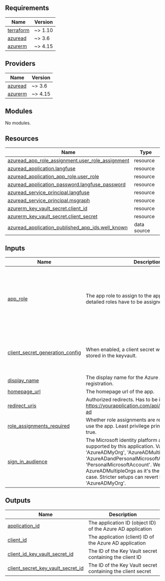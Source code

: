 <!-- BEGIN_TF_DOCS -->
## Requirements

| Name | Version |
|------|---------|
| <a name="requirement_terraform"></a> [terraform](#requirement\_terraform) | ~> 1.10 |
| <a name="requirement_azuread"></a> [azuread](#requirement\_azuread) | ~> 3.6 |
| <a name="requirement_azurerm"></a> [azurerm](#requirement\_azurerm) | ~> 4.15 |

## Providers

| Name | Version |
|------|---------|
| <a name="provider_azuread"></a> [azuread](#provider\_azuread) | ~> 3.6 |
| <a name="provider_azurerm"></a> [azurerm](#provider\_azurerm) | ~> 4.15 |

## Modules

No modules.

## Resources

| Name | Type |
|------|------|
| [azuread_app_role_assignment.user_role_assignment](https://registry.terraform.io/providers/hashicorp/azuread/latest/docs/resources/app_role_assignment) | resource |
| [azuread_application.langfuse](https://registry.terraform.io/providers/hashicorp/azuread/latest/docs/resources/application) | resource |
| [azuread_application_app_role.user_role](https://registry.terraform.io/providers/hashicorp/azuread/latest/docs/resources/application_app_role) | resource |
| [azuread_application_password.langfuse_password](https://registry.terraform.io/providers/hashicorp/azuread/latest/docs/resources/application_password) | resource |
| [azuread_service_principal.langfuse](https://registry.terraform.io/providers/hashicorp/azuread/latest/docs/resources/service_principal) | resource |
| [azuread_service_principal.msgraph](https://registry.terraform.io/providers/hashicorp/azuread/latest/docs/resources/service_principal) | resource |
| [azurerm_key_vault_secret.client_id](https://registry.terraform.io/providers/hashicorp/azurerm/latest/docs/resources/key_vault_secret) | resource |
| [azurerm_key_vault_secret.client_secret](https://registry.terraform.io/providers/hashicorp/azurerm/latest/docs/resources/key_vault_secret) | resource |
| [azuread_application_published_app_ids.well_known](https://registry.terraform.io/providers/hashicorp/azuread/latest/docs/data-sources/application_published_app_ids) | data source |

## Inputs

| Name | Description | Type | Default | Required |
|------|-------------|------|---------|:--------:|
| <a name="input_app_role"></a> [app\_role](#input\_app\_role) | The app role to assign to the application. All more detailed roles have to be assigned manually. | <pre>object({<br/>    role_id      = optional(string, "6a902661-cfac-44f4-846c-bc5ceaa012d4")<br/>    description  = optional(string, "User, allows to use the application or login without any additional permissions.")<br/>    display_name = optional(string, "User")<br/>    value        = optional(string, "user")<br/>    members      = optional(set(string), [])<br/>  })</pre> | n/a | yes |
| <a name="input_client_secret_generation_config"></a> [client\_secret\_generation\_config](#input\_client\_secret\_generation\_config) | When enabled, a client secret will be generated and stored in the keyvault. | <pre>object({<br/>    keyvault_id     = optional(string)<br/>    secret_name     = optional(string, "langfuse-client-secret")<br/>    expiration_date = optional(string, "2099-12-31T23:59:59Z")<br/>  })</pre> | `{}` | no |
| <a name="input_display_name"></a> [display\_name](#input\_display\_name) | The display name for the Azure AD application registration. | `string` | n/a | yes |
| <a name="input_homepage_url"></a> [homepage\_url](#input\_homepage\_url) | The homepage url of the app. | `string` | n/a | yes |
| <a name="input_redirect_uris"></a> [redirect\_uris](#input\_redirect\_uris) | Authorized redirects. Has to be in format https://yourapplication.com/api/auth/callback/azure-ad | `list(string)` | n/a | yes |
| <a name="input_role_assignments_required"></a> [role\_assignments\_required](#input\_role\_assignments\_required) | Whether role assignments are required to be able to use the app. Least privilege principle encourages true. | `bool` | `true` | no |
| <a name="input_sign_in_audience"></a> [sign\_in\_audience](#input\_sign\_in\_audience) | The Microsoft identity platform audiences that are supported by this application. Valid values are 'AzureADMyOrg', 'AzureADMultipleOrgs', 'AzureADandPersonalMicrosoftAccount', or 'PersonalMicrosoftAccount'. We default to AzureADMultipleOrgs as it's the most common use case. Stricter setups can revert back to 'AzureADMyOrg'. | `string` | `"AzureADMultipleOrgs"` | no |

## Outputs

| Name | Description |
|------|-------------|
| <a name="output_application_id"></a> [application\_id](#output\_application\_id) | The application ID (object ID) of the Azure AD application |
| <a name="output_client_id"></a> [client\_id](#output\_client\_id) | The application (client) ID of the Azure AD application |
| <a name="output_client_id_key_vault_secret_id"></a> [client\_id\_key\_vault\_secret\_id](#output\_client\_id\_key\_vault\_secret\_id) | The ID of the Key Vault secret containing the client ID |
| <a name="output_client_secret_key_vault_secret_id"></a> [client\_secret\_key\_vault\_secret\_id](#output\_client\_secret\_key\_vault\_secret\_id) | The ID of the Key Vault secret containing the client secret |
<!-- END_TF_DOCS -->